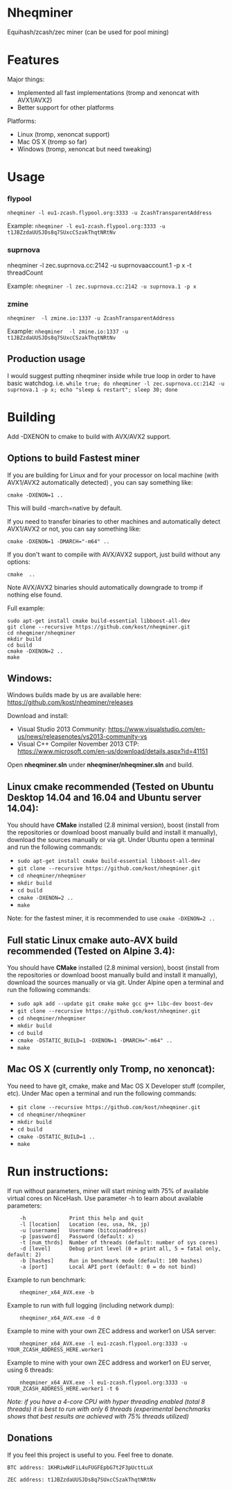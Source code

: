 # Nheqminer

Equihash/zcash/zec miner (can be used for pool mining)

# Features

Major things:
- Implemented all fast implementations (tromp and xenoncat with AVX1/AVX2) 
- Better support for other platforms

Platforms:
- Linux (tromp, xenoncat support)
- Mac OS X (tromp so far)
- Windows (tromp, xenoncat but need tweaking)

# Usage

### flypool
`nheqminer -l eu1-zcash.flypool.org:3333 -u ZcashTransparentAddress`

Example:
`nheqminer -l eu1-zcash.flypool.org:3333 -u t1JBZzdaUUSJDs8q7SUxcCSzakThqtNRtNv`

### suprnova
nheqminer -l zec.suprnova.cc:2142 -u suprnovaaccount.1 -p x -t threadCount 

Example:
`nheqminer -l zec.suprnova.cc:2142 -u suprnova.1 -p x`

### zmine
`nheqminer  -l zmine.io:1337 -u ZcashTransparentAddress`

Example:
`nheqminer  -l zmine.io:1337 -u t1JBZzdaUUSJDs8q7SUxcCSzakThqtNRtNv`

## Production usage

I would suggest putting nheqminer inside while true loop in order to have basic watchdog. i.e.
`while true; do nheqminer -l zec.suprnova.cc:2142 -u suprnova.1 -p x; echo "sleep & restart"; sleep 30; done`

# Building

Add -DXENON to cmake to build with AVX/AVX2 support. 

## Options to build Fastest miner

If you are building for Linux and for your processor on local machine (with AVX1/AVX2 automatically detected) , you can say something like:

`cmake -DXENON=1 ..`

This will build -march=native by default. 

If you need to transfer binaries to other machines and automatically detect AVX1/AVX2 or not, you can say something like:

`cmake -DXENON=1 -DMARCH="-m64" ..`

If you don't want to compile with AVX/AVX2 support, just build without any options:

`cmake  ..`

Note AVX/AVX2 binaries should automatically downgrade to tromp if nothing else found.

Full example:
```
sudo apt-get install cmake build-essential libboost-all-dev
git clone --recursive https://github.com/kost/nheqminer.git
cd nheqminer/nheqminer
mkdir build
cd build
cmake -DXENON=2 ..
make
```

## Windows:

Windows builds made by us are available here: https://github.com/kost/nheqminer/releases

Download and install:
- Visual Studio 2013 Community: https://www.visualstudio.com/en-us/news/releasenotes/vs2013-community-vs
- Visual C++ Compiler November 2013 CTP: https://www.microsoft.com/en-us/download/details.aspx?id=41151

Open **nheqminer.sln** under **nheqminer/nheqminer.sln** and build.

## Linux cmake **recommended** (Tested on Ubuntu Desktop 14.04 and 16.04 and Ubuntu server 14.04):
You should have **CMake** installed (2.8 minimal version), boost (install from the repositories or download boost manually build and install it manually), download the sources manually or via git. 
Under Ubuntu open a terminal and run the following commands:
  - `sudo apt-get install cmake build-essential libboost-all-dev`
  - `git clone --recursive https://github.com/kost/nheqminer.git`
  - `cd nheqminer/nheqminer`
  - `mkdir build`
  - `cd build`
  - `cmake -DXENON=2 ..`
  - `make`

Note: for the fastest miner, it is recommended to use `cmake -DXENON=2 ..`

## Full static Linux cmake **auto-AVX build recommended** (Tested on Alpine 3.4):
You should have **CMake** installed (2.8 minimal version), boost (install from the repositories or download boost manually build and install it manually), download the sources manually or via git. 
Under Alpine open a terminal and run the following commands:
  - `sudo apk add --update git cmake make gcc g++ libc-dev boost-dev`
  - `git clone --recursive https://github.com/kost/nheqminer.git`
  - `cd nheqminer/nheqminer`
  - `mkdir build`
  - `cd build`
  - `cmake -DSTATIC_BUILD=1 -DXENON=1 -DMARCH="-m64" ..`
  - `make`


## Mac OS X  (currently only Tromp, no xenoncat):
You need to have git, cmake, make and Mac OS X Developer stuff (compiler, etc).
Under Mac open a terminal and run the following commands:
  - `git clone --recursive https://github.com/kost/nheqminer.git`
  - `cd nheqminer/nheqminer`
  - `mkdir build`
  - `cd build`
  - `cmake -DSTATIC_BUILD=1 ..`
  - `make`
  
# Run instructions:

If run without parameters, miner will start mining with 75% of available virtual cores on NiceHash. Use parameter -h to learn about available parameters:

        -h              Print this help and quit
        -l [location]   Location (eu, usa, hk, jp)
        -u [username]   Username (bitcoinaddress)
        -p [password]   Password (default: x)
        -t [num_thrds]  Number of threads (default: number of sys cores)
        -d [level]      Debug print level (0 = print all, 5 = fatal only, default: 2)
        -b [hashes]     Run in benchmark mode (default: 100 hashes)
        -a [port]       Local API port (default: 0 = do not bind)
        
Example to run benchmark:

        nheqminer_x64_AVX.exe -b
        
Example to run with full logging (including network dump):

        nheqminer_x64_AVX.exe -d 0
        
Example to mine with your own ZEC address and worker1 on USA server:

        nheqminer_x64_AVX.exe -l eu1-zcash.flypool.org:3333 -u YOUR_ZCASH_ADDRESS_HERE.worker1

Example to mine with your own ZEC address and worker1 on EU server, using 6 threads:

        nheqminer_x64_AVX.exe -l eu1-zcash.flypool.org:3333 -u YOUR_ZCASH_ADDRESS_HERE.worker1 -t 6

<i>Note: if you have a 4-core CPU with hyper threading enabled (total 8 threads) it is best to run with only 6 threads (experimental benchmarks shows that best results are achieved with 75% threads utilized)</i>

## Donations
If you feel this project is useful to you. Feel free to donate.

    BTC address: 1KHRiwNdFiL4uFUGFEpbG7t2F3pUcttLuX

    ZEC address: t1JBZzdaUUSJDs8q7SUxcCSzakThqtNRtNv




